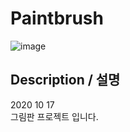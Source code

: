 # Paintbrush
![image](https://user-images.githubusercontent.com/31683152/144752413-ef2954ad-de01-48a8-aaad-4d3e0a828de1.png)

## Description / 설명
2020 10 17 <br>
그림판 프로젝트 입니다.
